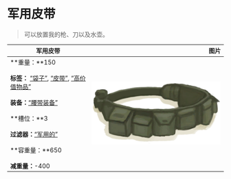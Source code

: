 # 军用皮带  
> 可以放置我的枪、刀以及水壶。  
  
  军用皮带  |   图片   
 ----  |  ----:   
 **重量：**150<br><br>**标签：**	[“袋子”](tag_Bag.md), [“皮带”](tag_Belt.md), [“高价值物品”](tag_Valuable.md)<br><br>**装备：**[“腰带装备”](eTag_Belt.md)<br><br>**槽位：**3<br><br>**过滤器：**[“军用的”](tag_Military.md)<br><br>**容重量：**650<br><br>**减重量：**-400  |  <img decoding="async" src="Sprite/BeltMilitary.png" href="a.md" style="max-width:300px;max-height:300px;">   
  
